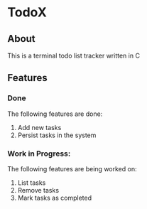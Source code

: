 # TodoX

## About

This is a terminal todo list tracker written in C

## Features

### Done

The following features are done:

1. Add new tasks
2. Persist tasks in the system

### Work in Progress:

The following features are being worked on:

1. List tasks
2. Remove tasks
3. Mark tasks as completed
